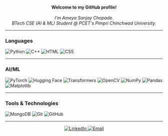 <p align="center">
    <b>Welcome to my GitHub profile!</b><br><br>
    <i>
        I'm Ameya Sanjay Chopade.<br>
        BTech CSE (AI & ML) Student @ PCET's Pimpri Chinchwad University.<br>
    </i>
</p>

---

### Languages

![Python](https://img.shields.io/badge/python-black?style=for-the-badge&logo=python)
![C++](https://img.shields.io/badge/c++-black?style=for-the-badge&logo=c%2B%2B)
![HTML](https://img.shields.io/badge/html5-black?style=for-the-badge&logo=html5)
![CSS](https://img.shields.io/badge/css3-black?style=for-the-badge&logo=css3)

---

### AI/ML

![PyTorch](https://img.shields.io/badge/pytorch-black?style=for-the-badge&logo=pytorch)
![Hugging Face](https://img.shields.io/badge/huggingface-black?style=for-the-badge&logo=huggingface)
![Transformers](https://img.shields.io/badge/transformers-black?style=for-the-badge&logo=transformers)
![OpenCV](https://img.shields.io/badge/opencv-black?style=for-the-badge&logo=opencv)
![NumPy](https://img.shields.io/badge/numpy-black?style=for-the-badge&logo=numpy)
![Pandas](https://img.shields.io/badge/pandas-black?style=for-the-badge&logo=pandas)
![Matplotlib](https://img.shields.io/badge/matplotlib-black?style=for-the-badge&logo=matplotlib)

---

### Tools & Technologies

![MongoDB](https://img.shields.io/badge/mongodb-black?style=for-the-badge&logo=mongodb)
![Git](https://img.shields.io/badge/git-black?style=for-the-badge&logo=git)
![GitHub](https://img.shields.io/badge/github-black?style=for-the-badge&logo=github)

---

<p align="center">
    <a href="https://www.linkedin.com/in/ameya-chopade-817584267">
        <img src="https://img.shields.io/badge/LinkedIn-blue?style=flat-square&logo=linkedin" alt="LinkedIn">
    </a>
    <a href="mailto:ameyachopade402@gmail.com">
        <img src="https://img.shields.io/badge/Email-blue?style=flat-square&logo=gmail&logoColor=white" alt="Email">
    </a>
</p>
